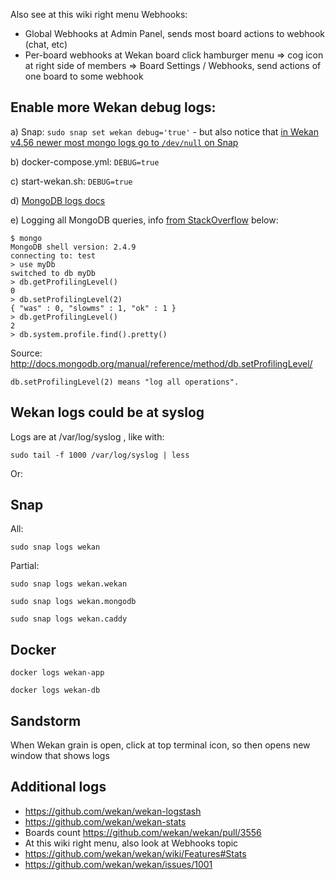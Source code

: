 Also see at this wiki right menu Webhooks:
- Global Webhooks at Admin Panel, sends most board actions to webhook (chat, etc)
- Per-board webhooks at Wekan board click hamburger menu => cog icon at right side of members => Board Settings / Webhooks, send actions of one board to some webhook

## Enable more Wekan debug logs:

a) Snap: `sudo snap set wekan debug='true'` - but also notice that [in Wekan v4.56 newer most mongo logs go to `/dev/null` on Snap](https://github.com/wekan/wekan/blob/master/CHANGELOG.md#v456-2020-11-30-wekan-release)

b) docker-compose.yml: `DEBUG=true`

c) start-wekan.sh: `DEBUG=true`

d) [MongoDB logs docs](https://docs.mongodb.com/manual/reference/log-messages/)

e) Logging all MongoDB queries, info [from StackOverflow](https://stackoverflow.com/questions/15204341/mongodb-logging-all-queries) below:
```
$ mongo
MongoDB shell version: 2.4.9
connecting to: test
> use myDb
switched to db myDb
> db.getProfilingLevel()
0
> db.setProfilingLevel(2)
{ "was" : 0, "slowms" : 1, "ok" : 1 }
> db.getProfilingLevel()
2
> db.system.profile.find().pretty()
```
Source: http://docs.mongodb.org/manual/reference/method/db.setProfilingLevel/
```
db.setProfilingLevel(2) means "log all operations".
```

## Wekan logs could be at syslog

Logs are at /var/log/syslog , like with:
```
sudo tail -f 1000 /var/log/syslog | less
```

Or:

## Snap
All:
```
sudo snap logs wekan
```
Partial:
```
sudo snap logs wekan.wekan

sudo snap logs wekan.mongodb

sudo snap logs wekan.caddy
```
## Docker

```
docker logs wekan-app

docker logs wekan-db
```
## Sandstorm

When Wekan grain is open, click at top terminal icon, so then opens new window that shows logs

## Additional logs

- https://github.com/wekan/wekan-logstash
- https://github.com/wekan/wekan-stats
- Boards count https://github.com/wekan/wekan/pull/3556
- At this wiki right menu, also look at Webhooks topic
- https://github.com/wekan/wekan/wiki/Features#Stats
- https://github.com/wekan/wekan/issues/1001
